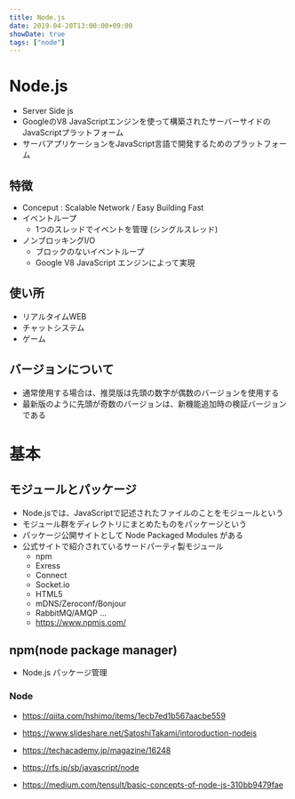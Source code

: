 ```yaml
---
title: Node.js
date: 2019-04-20T13:00:00+09:00
showDate: true
tags: ["node"]
---
```


# Node.js
- Server Side js
- GoogleのV8 JavaScriptエンジンを使って構築されたサーバーサイドのJavaScriptプラットフォーム
- サーバアプリケーションをJavaScript言語で開発するためのプラットフォーム

## 特徴
- Conceput : Scalable Network / Easy Building Fast
- イベントループ
  - 1つのスレッドでイベントを管理 (シングルスレッド)
- ノンブロッキングI/O
  - ブロックのないイベントループ
  - Google V8 JavaScript エンジンによって実現

## 使い所
- リアルタイムWEB
- チャットシステム
- ゲーム

## バージョンについて
- 通常使用する場合は、推奨版は先頭の数字が偶数のバージョンを使用する
- 最新版のように先頭が奇数のバージョンは、新機能追加時の検証バージョンである

# 基本
## モジュールとパッケージ
- Node.jsでは、JavaScriptで記述されたファイルのことをモジュールという
- モジュール群をディレクトリにまとめたものをパッケージという
- パッケージ公開サイトとして Node Packaged Modules がある
- 公式サイトで紹介されているサードパーティ製モジュール
  - npm
  - Exress
  - Connect
  - Socket.io
  - HTML5
  - mDNS/Zeroconf/Bonjour
  - RabbitMQ/AMQP
  ...
  - https://www.npmjs.com/

## npm(node package manager)
- Node.js パッケージ管理

### Node
- https://qiita.com/hshimo/items/1ecb7ed1b567aacbe559
- https://www.slideshare.net/SatoshiTakami/intoroduction-nodejs
- https://techacademy.jp/magazine/16248
- https://rfs.jp/sb/javascript/node

- https://medium.com/tensult/basic-concepts-of-node-js-310bb9479fae
